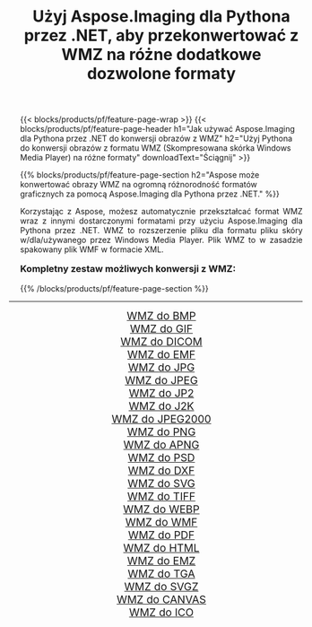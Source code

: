 ﻿---
title: Użyj Aspose.Imaging dla Pythona przez .NET, aby przekonwertować z WMZ na różne dodatkowe dozwolone formaty 
weight: 3920
url: /pl/python-net/conversion/from/wmz/ 
lang: pl
langdirlevel: 2
locales: zh-hans,ja,it,ru,de,es,fr,nl,id,lt,pl,pt,vi,tr,ko,zh-hant,ar,hi,th,sv,cs,uk,he
description: Możesz szybko przekształcić WMZ(Skompresowana skórka Windows Media Player) w różne formaty za pomocą Aspose.Imaging dla Pythona przez .NET.
---

{{< blocks/products/pf/feature-page-wrap >}}
{{< blocks/products/pf/feature-page-header h1="Jak używać Aspose.Imaging dla Pythona przez .NET do konwersji obrazów z WMZ" h2="Użyj Pythona do konwersji obrazów z formatu WMZ (Skompresowana skórka Windows Media Player) na różne formaty" downloadText="Ściągnij" >}}


{{% blocks/products/pf/feature-page-section  h2="Aspose może konwertować obrazy WMZ na ogromną różnorodność formatów graficznych za pomocą Aspose.Imaging dla Pythona przez .NET." %}}
<p align=justify>Korzystając z Aspose, możesz automatycznie przekształcać format WMZ wraz z innymi dostarczonymi formatami przy użyciu Aspose.Imaging dla Pythona przez .NET. WMZ to rozszerzenie pliku dla formatu pliku skóry w/dla/używanego przez Windows Media Player. Plik WMZ to w zasadzie spakowany plik WMF w formacie XML.</p>
<h3 style="margin-top:16px;">
Kompletny zestaw możliwych konwersji z WMZ:
</h3>
{{% /blocks/products/pf/feature-page-section %}}
<div class="container-fluid productfamilypage bg-gray">
    <div class="convertypes bg-gray agp-content section">
        <div class="container">
		<hr style="margin-left:-20px;"/>
		<div class="row other-converters" style="gap: 10px;font-size: 19px;text-align:center;">
		    <div class='col-md-3 other-converter remove-lp remove-rp'><a href="/imaging/pl/python-net/conversion/wmz-to-bmp/" style="padding:15px;">WMZ do BMP</a></div><div class='col-md-3 other-converter remove-lp remove-rp'><a href="/imaging/pl/python-net/conversion/wmz-to-gif/" style="padding:15px;">WMZ do GIF</a></div><div class='col-md-3 other-converter remove-lp remove-rp'><a href="/imaging/pl/python-net/conversion/wmz-to-dicom/" style="padding:15px;">WMZ do DICOM</a></div><div class='col-md-3 other-converter remove-lp remove-rp'><a href="/imaging/pl/python-net/conversion/wmz-to-emf/" style="padding:15px;">WMZ do EMF</a></div><div class='col-md-3 other-converter remove-lp remove-rp'><a href="/imaging/pl/python-net/conversion/wmz-to-jpg/" style="padding:15px;">WMZ do JPG</a></div><div class='col-md-3 other-converter remove-lp remove-rp'><a href="/imaging/pl/python-net/conversion/wmz-to-jpeg/" style="padding:15px;">WMZ do JPEG</a></div><div class='col-md-3 other-converter remove-lp remove-rp'><a href="/imaging/pl/python-net/conversion/wmz-to-jp2/" style="padding:15px;">WMZ do JP2</a></div><div class='col-md-3 other-converter remove-lp remove-rp'><a href="/imaging/pl/python-net/conversion/wmz-to-j2k/" style="padding:15px;">WMZ do J2K</a></div><div class='col-md-3 other-converter remove-lp remove-rp'><a href="/imaging/pl/python-net/conversion/wmz-to-jpeg2000/" style="padding:15px;">WMZ do JPEG2000</a></div><div class='col-md-3 other-converter remove-lp remove-rp'><a href="/imaging/pl/python-net/conversion/wmz-to-png/" style="padding:15px;">WMZ do PNG</a></div><div class='col-md-3 other-converter remove-lp remove-rp'><a href="/imaging/pl/python-net/conversion/wmz-to-apng/" style="padding:15px;">WMZ do APNG</a></div><div class='col-md-3 other-converter remove-lp remove-rp'><a href="/imaging/pl/python-net/conversion/wmz-to-psd/" style="padding:15px;">WMZ do PSD</a></div><div class='col-md-3 other-converter remove-lp remove-rp'><a href="/imaging/pl/python-net/conversion/wmz-to-dxf/" style="padding:15px;">WMZ do DXF</a></div><div class='col-md-3 other-converter remove-lp remove-rp'><a href="/imaging/pl/python-net/conversion/wmz-to-svg/" style="padding:15px;">WMZ do SVG</a></div><div class='col-md-3 other-converter remove-lp remove-rp'><a href="/imaging/pl/python-net/conversion/wmz-to-tiff/" style="padding:15px;">WMZ do TIFF</a></div><div class='col-md-3 other-converter remove-lp remove-rp'><a href="/imaging/pl/python-net/conversion/wmz-to-webp/" style="padding:15px;">WMZ do WEBP</a></div><div class='col-md-3 other-converter remove-lp remove-rp'><a href="/imaging/pl/python-net/conversion/wmz-to-wmf/" style="padding:15px;">WMZ do WMF</a></div><div class='col-md-3 other-converter remove-lp remove-rp'><a href="/imaging/pl/python-net/conversion/wmz-to-pdf/" style="padding:15px;">WMZ do PDF</a></div><div class='col-md-3 other-converter remove-lp remove-rp'><a href="/imaging/pl/python-net/conversion/wmz-to-html/" style="padding:15px;">WMZ do HTML</a></div><div class='col-md-3 other-converter remove-lp remove-rp'><a href="/imaging/pl/python-net/conversion/wmz-to-emz/" style="padding:15px;">WMZ do EMZ</a></div><div class='col-md-3 other-converter remove-lp remove-rp'><a href="/imaging/pl/python-net/conversion/wmz-to-tga/" style="padding:15px;">WMZ do TGA</a></div><div class='col-md-3 other-converter remove-lp remove-rp'><a href="/imaging/pl/python-net/conversion/wmz-to-svgz/" style="padding:15px;">WMZ do SVGZ</a></div><div class='col-md-3 other-converter remove-lp remove-rp'><a href="/imaging/pl/python-net/conversion/wmz-to-canvas/" style="padding:15px;">WMZ do CANVAS</a></div><div class='col-md-3 other-converter remove-lp remove-rp'><a href="/imaging/pl/python-net/conversion/wmz-to-ico/" style="padding:15px;">WMZ do ICO</a></div>
                </div>
        </div>
    </div>
</div>
<br/>

